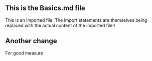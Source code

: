 ## This is the Basics.md file
This is an imported file.
The import statements are themselves being replaced with the actual content of the imported file!!

## Another change
For good measure


